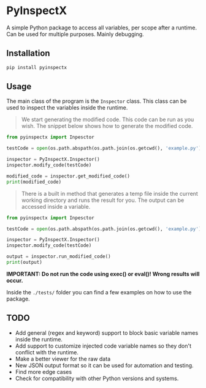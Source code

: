 # PyInspectX

A simple Python package to access all variables, per scope after a runtime. Can be used
for multiple purposes. Mainly debugging.

## Installation

```bash
pip install pyinspectx
```

## Usage

The main class of the program is the ```Inspector``` class. This class can be used to inspect the variables inside the runtime.

> We start generating the modified code. This code can be run as you wish.
> The snippet below shows how to generate the modified code.

```python
from pyinspectx import Inpesctor

testCode = open(os.path.abspath(os.path.join(os.getcwd(), 'example.py')), 'r', encoding='utf-8').read()

inspector = PyInspectX.Inspector()
inspector.modify_code(testCode)

modified_code = inspector.get_modified_code()
print(modified_code)
```

> There is a built in method that generates a temp file inside the current working directory and runs the result for you. The output can be accessed inside a variable.

```python
from pyinspectx import Inpesctor

testCode = open(os.path.abspath(os.path.join(os.getcwd(), 'example.py')), 'r', encoding='utf-8').read()

inspector = PyInspectX.Inspector()
inspector.modify_code(testCode)

output = inspector.run_modified_code()
print(output)
```

**IMPORTANT: Do not run the code using __exec()__ or __eval()__! Wrong results will occur.**

Inside the ``./tests/`` folder you can find a few examples on how to use the package.

## TODO
* Add general (regex and keyword) support to block basic variable names inside the runtime.
* Add support to customize injected code variable names so they don't conflict with the runtime.
* Make a better viewer for the raw data
* New JSON output format so it can be used for automation and testing.
* Find more edge cases
* Check for compatibility with other Python versions and systems.